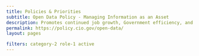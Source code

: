 ```yaml
---
title: Policies & Priorities
subtitle: Open Data Policy - Managing Information as an Asset
description: Promotes continued job growth, Government efficiency, and the social good that can be gained from opening Government data to the public. New and modernized Government information resources shall be open and machine readable.
permalink: https://policy.cio.gov/open-data/
layout: pages

filters: category-2 role-1 active
---
```

